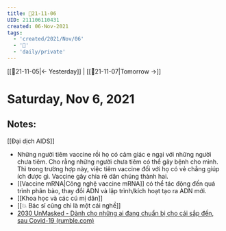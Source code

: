 ```yaml
---
title: 📝21-11-06
UID: 211106110431
created: 06-Nov-2021
tags:
  - 'created/2021/Nov/06'
  - '📅'
  - 'daily/private'
---
```

[[📝21-11-05|<- Yesterday]] | [[📝21-11-07|Tomorrow ->]]
# Saturday, Nov 6, 2021

## Notes:

[[Đại dịch AIDS]]

- Những người tiêm vaccine rồi họ có cảm giác e ngại với những người chưa tiêm. Cho rằng những người chưa tiêm có thể gây bệnh cho mình. Thì trong trường hợp này, việc tiêm vaccine đối với họ có vẻ chẳng giúp ích được gì. Vaccine gây chia rẽ dân chúng thành hai.
- [[Vaccine mRNA|Công nghệ vaccine mRNA]] có thể tác động đến quá trình phân bào, thay đổi ADN và lập trình/kích hoạt tạo ra ADN mới.
- [[Khoa học và các cú mị dân]]
- [[💥 Bác sĩ cũng chỉ là một cái nghề]]
- [2030 UnMasked - Dành cho những ai đang chuẩn bị cho cái sắp đến, sau Covid-19 (rumble.com)](https://rumble.com/vo6j63-2030-unmasked-dnh-cho-nhng-ai-ang-chun-b-cho-ci-sp-n-sau-covid-19.html)